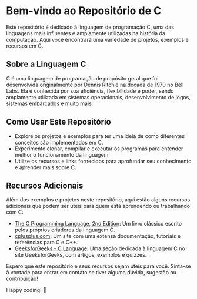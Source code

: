 # Bem-vindo ao Repositório de C

Este repositório é dedicado à linguagem de programação C, uma das linguagens mais influentes e amplamente utilizadas na história da computação. Aqui você encontrará uma variedade de projetos, exemplos e recursos em C.

## Sobre a Linguagem C

C é uma linguagem de programação de propósito geral que foi desenvolvida originalmente por Dennis Ritchie na década de 1970 no Bell Labs. Ela é conhecida por sua eficiência, flexibilidade e poder, sendo amplamente utilizada em sistemas operacionais, desenvolvimento de jogos, sistemas embarcados e muito mais.

## Como Usar Este Repositório

- Explore os projetos e exemplos para ter uma ideia de como diferentes conceitos são implementados em C.
- Experimente clonar, compilar e executar os programas para entender melhor o funcionamento da linguagem.
- Utilize os recursos e links fornecidos para aprofundar seu conhecimento e aprender mais sobre C.

## Recursos Adicionais

Além dos exemplos e projetos neste repositório, aqui estão alguns recursos adicionais que podem ser úteis para quem está aprendendo ou trabalhando com C:

- [The C Programming Language, 2nd Edition](https://www.amazon.com.br/Programming-Language-Brian-W-Kernighan/dp/0131103628): Um livro clássico escrito pelos próprios criadores da linguagem C.
- [cplusplus.com](http://www.cplusplus.com/): Um site com uma extensa documentação, tutoriais e referências para C e C++.
- [GeeksforGeeks - C Language](https://www.geeksforgeeks.org/c-language-set-1-introduction/): Uma seção dedicada à linguagem C no site GeeksforGeeks, com artigos, exemplos e quizzes.

Espero que este repositório e seus recursos sejam úteis para você. Sinta-se à vontade para entrar em contato se tiver alguma dúvida, sugestão ou contribuição!

Happy coding! 🚀
